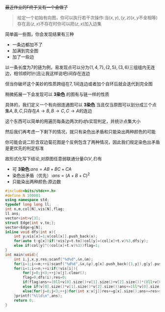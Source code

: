 ~~最近作业的F终于又有一个会做了~~

>给定一个初始有向图，你可以执行若干次操作:当$(x,y),(y,z)$($x,y$不全相等)存在且$(z,x)$不存在时你可以把$(z,x)$加入边集

简单画一些图，你会发现结果有三种

- 一条边都加不了
- 加满到完全图
- 加了一些边

以一条长度为7的链为例，易发现点可以分为$\{1,4,7\},\{2,5\},\{3,6\}$三组组内无连边，相邻顺时针(且让我这样说吧)间存在连边

但当你破坏这个美妙的性质跨组在$7,1$间连边或者加个自环后就会迭代到完全图

稍微拓展一下会发现可以 **$3$染色** 的图有与链一样的性质

具体的，我们定义一个有向弱连通图可以 **$3$染色** 当且仅当原图可以划分成三个点集$A,B,C$,只存在$A\to B,B\to C,C\to A$的连边

这个东西可以简单的用遍历每条边两次的$dfs$实现判定，并统计点集大小

然后我们再考虑一下剩下的情况，就只有染色出矛盾和只能染出两种颜色的可能

你可能会说二阶含双边菊花图是个反例包含了两种情况，因此我们规定染色出矛盾是更优先的判定标准

故形式化写下结论,对原图任意弱联通分量$G(V,E)$有

- 可 **$3$染色**:$ans=AB+BC+CA$
- 染色出矛盾（优先）:$ans=(A+B+C)^2$
- 只能染出两种颜色:原边数

```cpp
#include<bits/stdc++.h>
#define N 100001
using namespace std;
typedef long long ll;
int n,m,col[N],vis[N],flag;
ll ans;
vector<int>v[3];
struct Edge{int v,to;};
vector<Edge>g[N];
inline void dfs(int x){
	int y;vis[x]=1;v[col[x]].push_back(x);
	for(auto t:g[x])if(!vis[y=t.to])col[y]=(col[x]+t.v)%3,dfs(y);
	else if(col[y]^((col[x]+t.v)%3))flag=1;
}
int main(void){
	int i,j,x,y,res;scanf("%d%d",&n,&m);
	for(i=1;i<=m;++i)scanf("%d%d",&x,&y),g[x].push_back({1,y}),g[y].push_back({2,x});
	for(i=1;i<=n;++i)if(!vis[i]){
		for(j=0;j<3;++j)v[j].clear();
		flag=0;dfs(i);res=0;
		if(flag)ans+=(0ll+v[0].size()+v[1].size()+v[2].size())*(0ll+v[0].size()+v[1].size()+v[2].size());
		else if(v[0].size()*v[1].size()*v[2].size())ans+=1ll*v[0].size()*v[1].size()+1ll*v[1].size()*v[2].size()+1ll*v[2].size()*v[0].size();
		else{for(j=0;j<3;++j)for(int x:v[j])res+=g[x].size();ans+=res>>1;}
	}printf("%lld\n",ans);
	return 0;
}
```